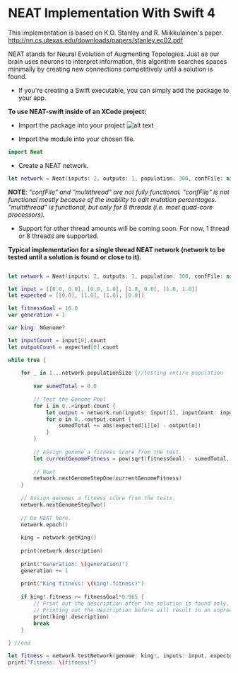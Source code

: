 # NEAT Implementation With Swift 4

This implementation is based on K.O. Stanley and R. Miikkulainen's paper.
  http://nn.cs.utexas.edu/downloads/papers/stanley.ec02.pdf
  
NEAT stands for Neural Evolution of Augmenting Topologies. Just as our brain uses neurons to interpret information, this algorithm searches spaces minimally by creating new connections competitively until a solution is found.





- If you're creating a Swift executable, you can simply add the package to your app.


**To use NEAT-swift inside of an XCode project:**

- Import the package into your project
![alt text](http://www.troydeville.com/wp-content/uploads/2018/06/neatImport.png)

- Import the module into your chosen file.
```Swift
import Neat
```

- Create a NEAT network.
```Swift
let network = Neat(inputs: 2, outputs: 1, population: 300, confFile: nil, multithread: false)
```
**NOTE**: *"confFile" and "multithread" are not fully functional.
  "confFile" is not functional mostly because of the inability to edit mutation percentages.
  "multithread" is functional, but only for 8 threads (i.e. most quad-core processors).*
  - Support for other thread amounts will be coming soon. For now, 1 thread or 8 threads are supported.
  

**Typical implementation for a single thread NEAT network (network to be tested until a solution is found or close to it).**
```Swift

let network = Neat(inputs: 2, outputs: 1, population: 300, confFile: nil, multithread: false)

let input = [[0.0, 0.0], [0.0, 1.0], [1.0, 0.0], [1.0, 1.0]]
let expected = [[0.0], [1.0], [1.0], [0.0]]

let fitnessGoal = 16.0
var generation = 1

var king: NGenome?

let inputCount = input[0].count
let outputCount = expected[0].count

while true {
        
    for _ in 1...network.populationSize {//testing entire population
        
        var sumedTotal = 0.0
        
        // Test the Genome Pool
        for i in 0..<input.count {
            let output = network.run(inputs: input[i], inputCount: inputCount, outputCount: outputCount)
            for o in 0..<output.count {
                sumedTotal += abs(expected[i][o] - output[o])
            }
        }
        
        // Assign genome a fitness score from the test.
        let currentGenomeFitness = pow(sqrt(fitnessGoal) - sumedTotal, 2)
        
        // Next
        network.nextGenomeStepOne(currentGenomeFitness)
    }
        
    // Assign genomes a fitness score from the tests.
    network.nextGenomeStepTwo()
    
    // Do NEAT here.
    network.epoch()
    
    king = network.getKing()
    
    print(network.description)
    
    print("Generation: \(generation)")
    generation += 1
    
    print("King fitness: \(king!.fitness)")
    
    if king!.fitness >= fitnessGoal*0.965 {
        // Print out the description after the solution is found only.
        // Printing out the description before will result in an unpredictable outcome
        print(king!.description)
        break
    }
    
} //end

let fitness = network.testNetwork(genome: king!, inputs: input, expected: expected, inputCount: inputCount, outputCount: outputCount, testType: .distanceSquared, info: true)
print("Fitness: \(fitness)")


```
